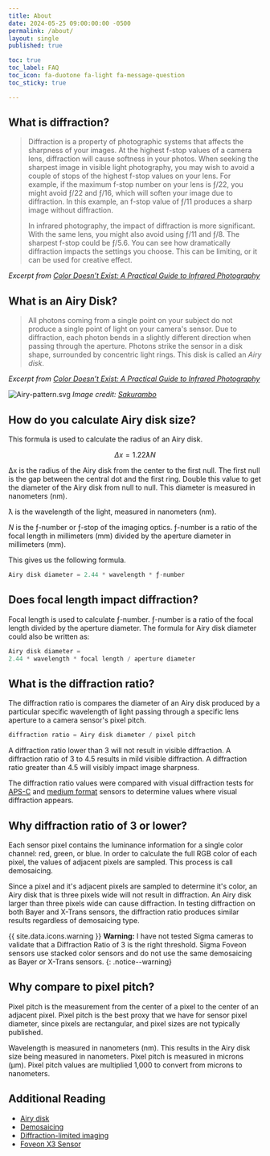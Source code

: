 ```yaml
---
title: About
date: 2024-05-25 09:00:00:00 -0500
permalink: /about/
layout: single
published: true

toc: true
toc_label: FAQ
toc_icon: fa-duotone fa-light fa-message-question
toc_sticky: true

---
```


## What is diffraction?

> Diffraction is a property of photographic systems that affects the sharpness of your images. At the highest f-stop values of a camera lens, diffraction will cause softness in your photos. When seeking the sharpest image in visible light photography, you may wish to avoid a couple of stops of the highest f-stop values on your lens. For example, if the maximum f-stop number on your lens is ƒ/22, you might avoid ƒ/22 and ƒ/16, which will soften your image due to diffraction. In this example, an f-stop value of ƒ/11 produces a sharp image without diffraction.
>
> In infrared photography, the impact of diffraction is more significant. With the same lens, you might also avoid using ƒ/11 and ƒ/8. The sharpest f-stop could be ƒ/5.6. You can see how dramatically diffraction impacts the settings you choose. This can be limiting, or it can be used for creative effect.

<i class="fa-duotone fa-light fa-book"></i> _Excerpt from [Color Doesn’t Exist: A Practical Guide to Infrared Photography](https://www.colordoesntexist.com/)_

## What is an Airy Disk?

> All photons coming from a single point on your subject do not produce a single point of light on your camera's sensor. Due to diffraction, each photon bends in a slightly different direction when passing through the aperture. Photons strike the sensor in a disk shape, surrounded by concentric light rings. This disk is called an _Airy disk_.

<i class="fa-duotone fa-light fa-book"></i> _Excerpt from [Color Doesn’t Exist: A Practical Guide to Infrared Photography](https://www.colordoesntexist.com/)_

![Airy-pattern.svg](https://upload.wikimedia.org/wikipedia/commons/thumb/1/14/Airy-pattern.svg/1024px-Airy-pattern.svg.png)
_Image credit: [Sakurambo](https://commons.wikimedia.org/wiki/File:Airy-pattern.svg)_

## How do you calculate Airy disk size?

This formula is used to calculate the radius of an Airy disk.

$$
Δx = 1.22ƛN
$$

Δx is the radius of the Airy disk from the center to the first null. The first null is the gap between the central dot and the first ring. Double this value to get the diameter of the Airy disk from null to null. This diameter is measured in nanometers (nm).

ƛ is the wavelength of the light, measured in nanometers (nm).

*N* is the ƒ-number or ƒ-stop of the imaging optics. ƒ-number is a ratio of the focal length in millimeters (mm) divided by the aperture diameter in millimeters (mm).

This gives us the following formula.

```jsx
Airy disk diameter = 2.44 * wavelength * ƒ-number
```

## Does focal length impact diffraction?

Focal length is used to calculate ƒ-number. ƒ-number is a ratio of the focal length divided by the aperture diameter. The formula for Airy disk diameter could also be written as:

```jsx
Airy disk diameter =
2.44 * wavelength * focal length / aperture diameter
```

## What is the diffraction ratio?

The diffraction ratio is compares the diameter of an Airy disk produced by a particular specific wavelength of light passing through a specific lens aperture to a camera sensor's pixel pitch.

```jsx
diffraction ratio = Airy disk diameter / pixel pitch
```

A diffraction ratio lower than 3 will not result in visible diffraction. A diffraction ratio of 3 to 4.5 results in mild visible diffraction. A diffraction ratio greater than 4.5 will visibly impact image sharpness.

The diffraction ratio values were compared with visual diffraction tests for [APS-C](https://www.robsheaphotography.com/2020/09/15/diffraction-in-infrared-photography.html) and [medium format](https://www.robsheaphotography.com/2022/07/10/which-f-stop-sharpest-diffraction-gfx-50s.html) sensors to determine values where visual diffraction appears.

## Why diffraction ratio of 3 or lower?

Each sensor pixel contains the luminance information for a single color channel: red, green, or blue. In order to calculate the full RGB color of each pixel, the values of adjacent pixels are sampled. This process is call demosaicing.

Since a pixel and it's adjacent pixels are sampled to determine it's color, an Airy disk that is three pixels wide will not result in diffraction. An Airy disk larger than three pixels wide can cause diffraction. In testing diffraction on both Bayer and X-Trans sensors, the diffraction ratio produces similar results regardless of demosaicing type.

{{ site.data.icons.warning }} **Warning:** I have not tested Sigma cameras to validate that a Diffraction Ratio of 3 is the right threshold. Sigma Foveon sensors use stacked color sensors and do not use the same demosaicing as Bayer or X-Trans sensors.
{: .notice--warning}

## Why compare to pixel pitch?

Pixel pitch is the measurement from the center of a pixel to the center of an adjacent pixel. Pixel pitch is the best proxy that we have for sensor pixel diameter, since pixels are rectangular, and pixel sizes are not typically published.

Wavelength is measured in nanometers (nm). This results in the Airy disk size being measured in nanometers. Pixel pitch is measured in microns (μm). Pixel pitch values are multiplied 1,000 to convert from microns to nanometers.

## Additional Reading

- [Airy disk](https://en.wikipedia.org/wiki/Airy_disk)
- [Demosaicing](https://en.wikipedia.org/wiki/Demosaicing)
- [Diffraction-limited imaging](https://en.wikipedia.org/wiki/Diffraction#Diffraction-limited_imaging)
- [Foveon X3 Sensor](https://en.wikipedia.org/wiki/Foveon_X3_sensor)
